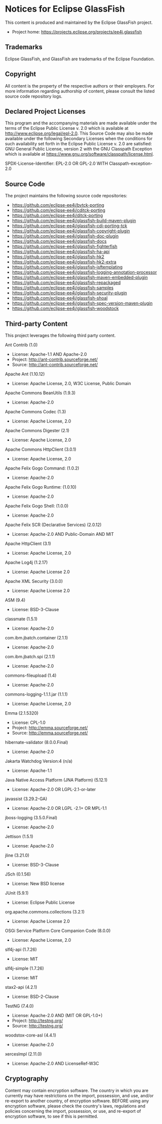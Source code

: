 # Notices for Eclipse GlassFish

This content is produced and maintained by the Eclipse GlassFish project.

* Project home: https://projects.eclipse.org/projects/ee4j.glassfish

## Trademarks

Eclipse GlassFish, and GlassFish are trademarks of the Eclipse Foundation.

## Copyright

All content is the property of the respective authors or their employers. For
more information regarding authorship of content, please consult the listed
source code repository logs.

## Declared Project Licenses

This program and the accompanying materials are made available under the terms
of the Eclipse Public License v. 2.0 which is available at
http://www.eclipse.org/legal/epl-2.0. This Source Code may also be made
available under the following Secondary Licenses when the conditions for such
availability set forth in the Eclipse Public License v. 2.0 are satisfied: GNU
General Public License, version 2 with the GNU Classpath Exception which is
available at https://www.gnu.org/software/classpath/license.html.

SPDX-License-Identifier: EPL-2.0 OR GPL-2.0 WITH Classpath-exception-2.0

## Source Code

The project maintains the following source code repositories:

* https://github.com/eclipse-ee4j/bvtck-porting
* https://github.com/eclipse-ee4j/cditck-porting
* https://github.com/eclipse-ee4j/ditck-porting
* https://github.com/eclipse-ee4j/glassfish-build-maven-plugin
* https://github.com/eclipse-ee4j/glassfish-cdi-porting-tck
* https://github.com/eclipse-ee4j/glassfish-copyright-plugin
* https://github.com/eclipse-ee4j/glassfish-doc-plugin
* https://github.com/eclipse-ee4j/glassfish-docs
* https://github.com/eclipse-ee4j/glassfish-fighterfish
* https://github.com/eclipse-ee4j/glassfish-ha-api
* https://github.com/eclipse-ee4j/glassfish-hk2
* https://github.com/eclipse-ee4j/glassfish-hk2-extra
* https://github.com/eclipse-ee4j/glassfish-jsftemplating
* https://github.com/eclipse-ee4j/glassfish-logging-annotation-processor
* https://github.com/eclipse-ee4j/glassfish-maven-embedded-plugin
* https://github.com/eclipse-ee4j/glassfish-repackaged
* https://github.com/eclipse-ee4j/glassfish-samples
* https://github.com/eclipse-ee4j/glassfish-security-plugin
* https://github.com/eclipse-ee4j/glassfish-shoal
* https://github.com/eclipse-ee4j/glassfish-spec-version-maven-plugin
* https://github.com/eclipse-ee4j/glassfish-woodstock

## Third-party Content

This project leverages the following third party content.

Ant Contrib (1.0)

* License: Apache-1.1 AND Apache-2.0
* Project: http://ant-contrib.sourceforge.net/
* Source: http://ant-contrib.sourceforge.net/

Apache Ant (1.10.12)

* License: Apache License, 2.0, W3C License, Public Domain

Apache Commons BeanUtils (1.9.3)

* License: Apache-2.0

Apache Commons Codec (1.3)

* License: Apache License, 2.0

Apache Commons Digester (2.1)

* License: Apache License, 2.0

Apache Commons HttpClient (3.0.1)

* License: Apache License, 2.0

Apache Felix Gogo Command: (1.0.2)

* License: Apache-2.0

Apache Felix Gogo Runtime: (1.0.10)

* License: Apache-2.0

Apache Felix Gogo Shell: (1.0.0)

* License: Apache-2.0

Apache Felix SCR (Declarative Services) (2.0.12)

* License: Apache-2.0 AND Public-Domain AND MIT

Apache HttpClient (3.1)

* License: Apache License, 2.0

Apache Log4j (1.2.17)

* License: Apache License 2.0

Apache XML Security (3.0.0)

* License: Apache License 2.0

ASM (9.4)

* License: BSD-3-Clause

classmate (1.5.1)

* License: Apache-2.0

com.ibm.jbatch.container (2.1.1)

* License: Apache-2.0

com.ibm.jbatch.spi (2.1.1)

* License: Apache-2.0

commons-fileupload (1.4)

* License: Apache-2.0

commons-logging-1.1.1.jar (1.1.1)

* License: Apache License, 2.0

Emma (2.1.5320)

* License: CPL-1.0
* Project: http://emma.sourceforge.net/
* Source: http://emma.sourceforge.net/

hibernate-validator (8.0.0.Final)

* License: Apache-2.0

Jakarta Watchdog Version:4 (n/a)

* License: Apache-1.1

Java Native Access Platform (JNA Platform) (5.12.1)

* License: Apache-2.0 OR LGPL-2.1-or-later

javassist (3.29.2-GA)

* License: Apache-2.0 OR LGPL -2.1+ OR MPL-1.1

jboss-logging (3.5.0.Final)

* License: Apache-2.0

Jettison (1.5.1)

* License: Apache-2.0

jline (3.21.0)

* License: BSD-3-Clause

JSch (0.1.56)

* License: New BSD license

JUnit (5.9.1)

* License: Eclipse Public License

org.apache.commons.collections (3.2.1)

* License: Apache License 2.0

OSGi Service Platform Core Companion Code (8.0.0)

* License: Apache License, 2.0

slf4j-api (1.7.26)

* License: MIT

slf4j-simple (1.7.26)

* License: MIT

stax2-api (4.2.1)

* License: BSD-2-Clause

TestNG (7.4.0)

* License: Apache-2.0 AND (MIT OR GPL-1.0+)
* Project: http://testng.org/
* Source: http://testng.org/

woodstox-core-asl (4.4.1)

* License: Apache-2.0

xercesImpl (2.11.0)

* License: Apache-2.0 AND LicenseRef-W3C

## Cryptography

Content may contain encryption software. The country in which you are currently
may have restrictions on the import, possession, and use, and/or re-export to
another country, of encryption software. BEFORE using any encryption software,
please check the country's laws, regulations and policies concerning the import,
possession, or use, and re-export of encryption software, to see if this is
permitted.
